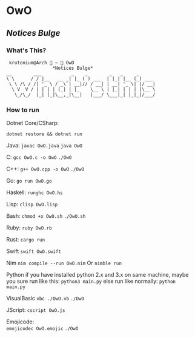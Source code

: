 # OwO

## _Notices Bulge_

### What's This?

```
 krutonium@Arch  ~  OwO
                 *Notices Bulge*
__        ___           _    _        _   _     _
\ \      / / |__   __ _| |_ ( ) ___  | |_| |__ (_) ___
 \ \ /\ / /| '_ \ / _\`| __|// / __| | __| '_ \| |/ __|
  \ V  V / | | | | (_| | |_    \__ \ | |_| | | | |\__ \
   \_/\_/  |_| |_|\__,_|\__|   |___/ \___|_| |_|_|/___/
```

### How to run

Dotnet Core/CSharp:

`dotnet restore && dotnet run`

Java:
`javac OwO.java`
`java OwO`

C:
`gcc OwO.c -o OwO`
`./OwO`

C++:
`g++ OwO.cpp -o OwO`
`./OwO`

Go:
`go run OwO.go`

Haskell:
`runghc OwO.hs`

Lisp:
`clisp OwO.lisp`

Bash:
`chmod +x OwO.sh`
`./OwO.sh`

Ruby:
`ruby OwO.rb`

Rust:
`cargo run`

Swift
`swift OwO.swift`

Nim
`nim compile --run OwO.nim`
Or `nimble run`

Python
if you have installed python 2.x and 3.x on same machine, maybe you sure run like this:
  `python3 main.py`
else run like normally:
  `python main.py`

VisualBasic
`vbc ./OwO.vb`
`./OwO`

JScript: `cscript OwO.js`

Emojicode:  
`emojicodec OwO.emojic`
`./OwO`
